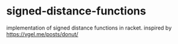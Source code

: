 # signed-distance-functions
implementation of signed distance functions in racket. inspired by https://vgel.me/posts/donut/
